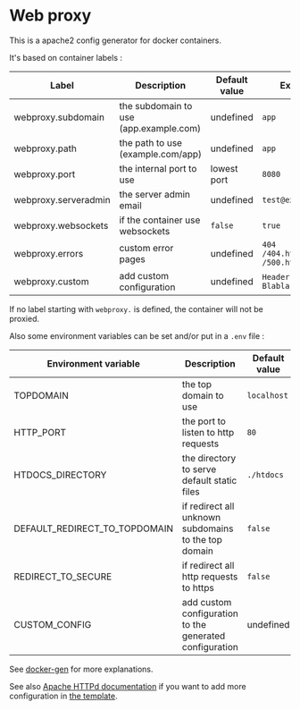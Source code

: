 # Web proxy

This is a apache2 config generator for docker containers.

It's based on container labels :

| Label                | Description                            | Default value | Example                       |
|----------------------|----------------------------------------|---------------|-------------------------------|
| webproxy.subdomain   | the subdomain to use (app.example.com) | undefined     | `app`                         |
| webproxy.path        | the path to use (example.com/app)      | undefined     | `app`                         |
| webproxy.port        | the internal port to use               | lowest port   | `8080`                        |
| webproxy.serveradmin | the server admin email                 | undefined     | `test@example.com`            |
| webproxy.websockets  | if the container use websockets        | `false`       | `true`                        |
| webproxy.errors      | custom error pages                     | undefined     | `404 /404.html,500 /500.html` |
| webproxy.custom      | add custom configuration               | undefined     | `Header set Blabla "blabla"`  |

If no label starting with `webproxy.` is defined, the container will not be proxied.

Also some environment variables can be set and/or put in a `.env` file :

| Environment variable          | Description                                              | Default value | Example                      |
|-------------------------------|----------------------------------------------------------|---------------|------------------------------|
| TOPDOMAIN                     | the top domain to use                                    | `localhost`   | `example.com`                |
| HTTP_PORT                     | the port to listen to http requests                      | `80`          | `8080`                       |
| HTDOCS_DIRECTORY              | the directory to serve default static files              | `./htdocs`    | `/var/www/html`              |
| DEFAULT_REDIRECT_TO_TOPDOMAIN | if redirect all unknown subdomains to the top domain     | `false`       | `true`                       |
| REDIRECT_TO_SECURE            | if redirect all http requests to https                   | `false`       | `true`                       |
| CUSTOM_CONFIG                 | add custom configuration to the generated configuration  | undefined     | `Header set Blabla "blabla"` | 

See [docker-gen](https://github.com/nginx-proxy/docker-gen/) for more explanations.

See also [Apache HTTPd documentation](https://httpd.apache.org/docs/2.4/mod/) if you want to add more configuration in [the template](config-generator/templates/apache2.tmpl).